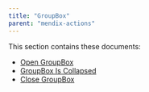 ```yaml
---
title: "GroupBox"
parent: "mendix-actions"
---
```


This section contains these documents:

* [Open GroupBox](open-groupbox)
* [GroupBox Is Collapsed](groupbox-is-collapsed)
* [Close GroupBox](rg1-close-groupbox)
